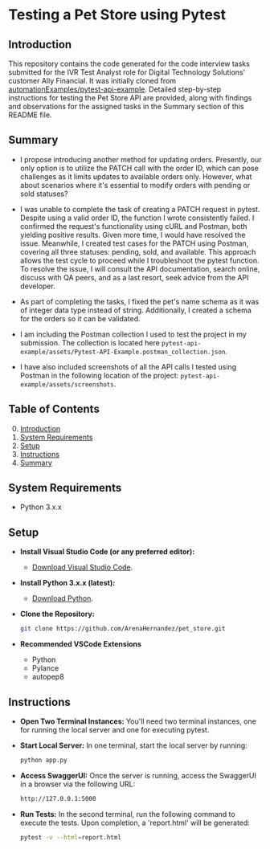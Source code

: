 # Testing a Pet Store using Pytest

## Introduction
This repository contains the code generated for the code interview tasks submitted for the IVR Test Analyst role for Digital Technology Solutions' customer Ally Financial. It was initially cloned from [automationExamples/pytest-api-example](https://github.com/automationExamples/pytest-api-example). Detailed step-by-step instructions for testing the Pet Store API are provided, along with findings and observations for the assigned tasks in the Summary section of this README file.



## Summary
- I propose introducing another method for updating orders. Presently, our only option is to utilize the PATCH call with the order ID, which can pose challenges as it limits updates to available orders only. However, what about scenarios where it's essential to modify orders with pending or sold statuses?
  
- I was unable to complete the task of creating a PATCH request in pytest. Despite using a valid order ID, the function I wrote consistently failed. I confirmed the request's functionality using cURL and Postman, both yielding positive results. Given more time, I would have resolved the issue. Meanwhile, I created test cases for the PATCH using Postman, covering all three statuses: pending, sold, and available. This approach allows the test cycle to proceed while I troubleshoot the pytest function. To resolve the issue, I will consult the API documentation, search online, discuss with QA peers, and as a last resort, seek advice from the API developer.
  
- As part of completing the tasks, I fixed the pet's name schema as it was of integer data type instead of string. Additionally, I created a schema for the orders so it can be validated.
  
- I am including the Postman collection I used to test the project in my submission. The collection is located here `pytest-api-example/assets/Pytest-API-Example.postman_collection.json`.
  
- I have also included screenshots of all the API calls I tested using Postman in the following location of the project: `pytest-api-example/assets/screenshots`.



## Table of Contents
0. [Introduction](#Introduction)
1. [System Requirements](#system-requirements)
2. [Setup](#setup)
3. [Instructions](#instructions)
4. [Summary](#Summary)
   

## System Requirements
- Python 3.x.x

## Setup
- **Install Visual Studio Code (or any preferred editor):**
   - [Download Visual Studio Code](https://code.visualstudio.com/download).
   
- **Install Python 3.x.x (latest):**
   - [Download Python](https://www.python.org/downloads/).

- **Clone the Repository:**
   ```bash
   git clone https://github.com/ArenaHernandez/pet_store.git

- **Recommended VSCode Extensions**
   - Python
   - Pylance
   - autopep8

## Instructions
- **Open Two Terminal Instances:**
  You'll need two terminal instances, one for running the local server and one for executing pytest.
  
- **Start Local Server:**
  In one terminal, start the local server by running:
  ```bash
  python app.py

- **Access SwaggerUI:**
Once the server is running, access the SwaggerUI in a browser via the following URL:
  ```bash
  http://127.0.0.1:5000
  
- **Run Tests:**
In the second terminal, run the following command to execute the tests. Upon completion, a 'report.html' will be generated:

  ```bash
  pytest -v --html=report.html
